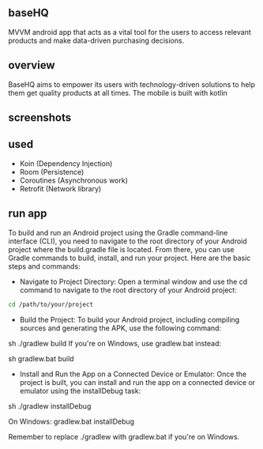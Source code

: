 ## baseHQ
MVVM android app that acts as a vital tool for the users to access relevant products and make data-driven purchasing decisions.

## overview
BaseHQ aims to empower its users with technology-driven solutions to help them
get quality products at all times. The mobile is built with kotlin

## screenshots

## used
- Koin (Dependency Injection)
- Room (Persistence)
- Coroutines (Asynchronous work)
- Retrofit (Network library)

## run app

To build and run an Android project using the Gradle command-line interface (CLI), you need to navigate to the root directory of your Android project where the build.gradle file is located. From there, you can use Gradle commands to build, install, and run your project. Here are the basic steps and commands:

- Navigate to Project Directory:
Open a terminal window and use the cd command to navigate to the root directory of your Android project:

```sh
cd /path/to/your/project
```

- Build the Project:
To build your Android project, including compiling sources and generating the APK, use the following command:

sh
./gradlew build
If you're on Windows, use gradlew.bat instead:

sh
gradlew.bat build

- Install and Run the App on a Connected Device or Emulator:
Once the project is built, you can install and run the app on a connected device or emulator using the installDebug task:

sh
./gradlew installDebug

On Windows:
gradlew.bat installDebug


Remember to replace ./gradlew with gradlew.bat if you're on Windows.
